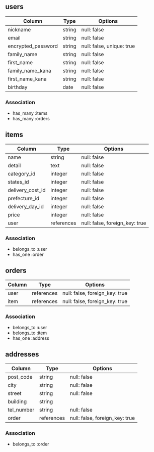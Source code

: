 ## users

| Column             | Type   | Options                   |
| ------------------ | ----   | --------------------------|
| nickname           | string | null: false               |
| email              | string | null: false               |
| encrypted_password | string | null: false, unique: true |
| family_name        | string | null: false               |
| first_name         | string | null: false               |
| family_name_kana   | string | null: false               |
| first_name_kana    | string | null: false               |
| birthday           | date   | null: false               |

### Association
- has_many :items
- has_many :orders



## items

| Column           | Type       | Options                        |
| ---------------- | ---------- | ------------------------------ |
| name             | string     | null: false                    |
| detail           | text       | null: false                    |
| category_id      | integer    | null: false                    |
| states_id        | integer    | null: false                    |
| delivery_cost_id | integer    | null: false                    |
| prefecture_id    | integer    | null: false                    |
| delivery_day_id  | integer    | null: false                    |
| price            | integer    | null: false                    |
| user             | references | null: false, foreign_key: true |

### Association
- belongs_to :user
- has_one :order



## orders

| Column | Type       | Options                        |
| ------ | ---------- | ------------------------------ |
| user   | references | null: false, foreign_key: true |
| item   | references | null: false, foreign_key: true |

### Association
- belongs_to :user
- belongs_to :item
- has_one :address



## addresses

| Column     | Type       | Options                        |
| ---------- | ---------- | ------------------------------ |
| post_code  | string     | null: false                    |
| city       | string     | null: false                    |
| street     | string     | null: false                    |
| building   | string     |                                |
| tel_number | string     | null: false                    |
| order      | references | null: false, foreign_key: true |

### Association
- belongs_to :order
